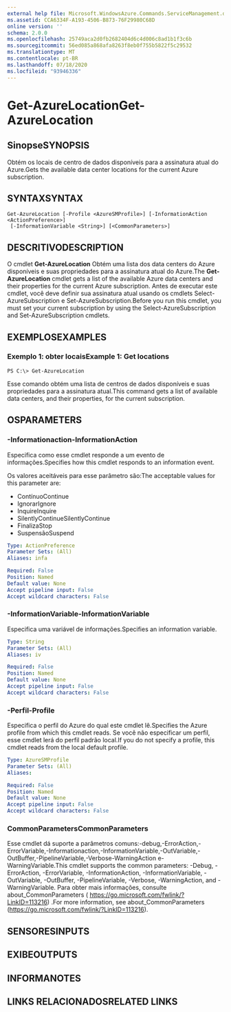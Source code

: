```yaml
---
external help file: Microsoft.WindowsAzure.Commands.ServiceManagement.dll-Help.xml
ms.assetid: CCA6334F-A193-4506-B873-76F29980C68D
online version: ''
schema: 2.0.0
ms.openlocfilehash: 25749aca2d0fb2682404d6c4d006c8ad1b1f3c6b
ms.sourcegitcommit: 56ed085a868afa8263f8eb0f755b5822f5c29532
ms.translationtype: MT
ms.contentlocale: pt-BR
ms.lasthandoff: 07/18/2020
ms.locfileid: "93946336"
---
```

# <span data-ttu-id="e5675-101">Get-AzureLocation</span><span class="sxs-lookup"><span data-stu-id="e5675-101">Get-AzureLocation</span></span>

## <span data-ttu-id="e5675-102">Sinopse</span><span class="sxs-lookup"><span data-stu-id="e5675-102">SYNOPSIS</span></span>
<span data-ttu-id="e5675-103">Obtém os locais de centro de dados disponíveis para a assinatura atual do Azure.</span><span class="sxs-lookup"><span data-stu-id="e5675-103">Gets the available data center locations for the current Azure subscription.</span></span>

## <span data-ttu-id="e5675-104">SYNTAX</span><span class="sxs-lookup"><span data-stu-id="e5675-104">SYNTAX</span></span>

```
Get-AzureLocation [-Profile <AzureSMProfile>] [-InformationAction <ActionPreference>]
 [-InformationVariable <String>] [<CommonParameters>]
```

## <span data-ttu-id="e5675-105">DESCRITIVO</span><span class="sxs-lookup"><span data-stu-id="e5675-105">DESCRIPTION</span></span>
<span data-ttu-id="e5675-106">O cmdlet **Get-AzureLocation** Obtém uma lista dos data centers do Azure disponíveis e suas propriedades para a assinatura atual do Azure.</span><span class="sxs-lookup"><span data-stu-id="e5675-106">The **Get-AzureLocation** cmdlet gets a list of the available Azure data centers and their properties for the current Azure subscription.</span></span>
<span data-ttu-id="e5675-107">Antes de executar este cmdlet, você deve definir sua assinatura atual usando os cmdlets Select-AzureSubscription e Set-AzureSubscription.</span><span class="sxs-lookup"><span data-stu-id="e5675-107">Before you run this cmdlet, you must set your current subscription by using the Select-AzureSubscription and Set-AzureSubscription cmdlets.</span></span>

## <span data-ttu-id="e5675-108">EXEMPLOS</span><span class="sxs-lookup"><span data-stu-id="e5675-108">EXAMPLES</span></span>

### <span data-ttu-id="e5675-109">Exemplo 1: obter locais</span><span class="sxs-lookup"><span data-stu-id="e5675-109">Example 1: Get locations</span></span>
```
PS C:\> Get-AzureLocation
```

<span data-ttu-id="e5675-110">Esse comando obtém uma lista de centros de dados disponíveis e suas propriedades para a assinatura atual.</span><span class="sxs-lookup"><span data-stu-id="e5675-110">This command gets a list of available data centers, and their properties, for the current subscription.</span></span>

## <span data-ttu-id="e5675-111">OS</span><span class="sxs-lookup"><span data-stu-id="e5675-111">PARAMETERS</span></span>

### <span data-ttu-id="e5675-112">-Informationaction</span><span class="sxs-lookup"><span data-stu-id="e5675-112">-InformationAction</span></span>
<span data-ttu-id="e5675-113">Especifica como esse cmdlet responde a um evento de informações.</span><span class="sxs-lookup"><span data-stu-id="e5675-113">Specifies how this cmdlet responds to an information event.</span></span>

<span data-ttu-id="e5675-114">Os valores aceitáveis para esse parâmetro são:</span><span class="sxs-lookup"><span data-stu-id="e5675-114">The acceptable values for this parameter are:</span></span>

- <span data-ttu-id="e5675-115">Contínuo</span><span class="sxs-lookup"><span data-stu-id="e5675-115">Continue</span></span>
- <span data-ttu-id="e5675-116">Ignorar</span><span class="sxs-lookup"><span data-stu-id="e5675-116">Ignore</span></span>
- <span data-ttu-id="e5675-117">Inquire</span><span class="sxs-lookup"><span data-stu-id="e5675-117">Inquire</span></span>
- <span data-ttu-id="e5675-118">SilentlyContinue</span><span class="sxs-lookup"><span data-stu-id="e5675-118">SilentlyContinue</span></span>
- <span data-ttu-id="e5675-119">Finaliza</span><span class="sxs-lookup"><span data-stu-id="e5675-119">Stop</span></span>
- <span data-ttu-id="e5675-120">Suspensão</span><span class="sxs-lookup"><span data-stu-id="e5675-120">Suspend</span></span>

```yaml
Type: ActionPreference
Parameter Sets: (All)
Aliases: infa

Required: False
Position: Named
Default value: None
Accept pipeline input: False
Accept wildcard characters: False
```

### <span data-ttu-id="e5675-121">-InformationVariable</span><span class="sxs-lookup"><span data-stu-id="e5675-121">-InformationVariable</span></span>
<span data-ttu-id="e5675-122">Especifica uma variável de informações.</span><span class="sxs-lookup"><span data-stu-id="e5675-122">Specifies an information variable.</span></span>

```yaml
Type: String
Parameter Sets: (All)
Aliases: iv

Required: False
Position: Named
Default value: None
Accept pipeline input: False
Accept wildcard characters: False
```

### <span data-ttu-id="e5675-123">-Perfil</span><span class="sxs-lookup"><span data-stu-id="e5675-123">-Profile</span></span>
<span data-ttu-id="e5675-124">Especifica o perfil do Azure do qual este cmdlet lê.</span><span class="sxs-lookup"><span data-stu-id="e5675-124">Specifies the Azure profile from which this cmdlet reads.</span></span>
<span data-ttu-id="e5675-125">Se você não especificar um perfil, esse cmdlet lerá do perfil padrão local.</span><span class="sxs-lookup"><span data-stu-id="e5675-125">If you do not specify a profile, this cmdlet reads from the local default profile.</span></span>

```yaml
Type: AzureSMProfile
Parameter Sets: (All)
Aliases: 

Required: False
Position: Named
Default value: None
Accept pipeline input: False
Accept wildcard characters: False
```

### <span data-ttu-id="e5675-126">CommonParameters</span><span class="sxs-lookup"><span data-stu-id="e5675-126">CommonParameters</span></span>
<span data-ttu-id="e5675-127">Esse cmdlet dá suporte a parâmetros comuns:-debug,-ErrorAction,-ErrorVariable,-Informationaction,-InformationVariable,-OutVariable,-OutBuffer,-PipelineVariable,-Verbose-WarningAction e-WarningVariable.</span><span class="sxs-lookup"><span data-stu-id="e5675-127">This cmdlet supports the common parameters: -Debug, -ErrorAction, -ErrorVariable, -InformationAction, -InformationVariable, -OutVariable, -OutBuffer, -PipelineVariable, -Verbose, -WarningAction, and -WarningVariable.</span></span> <span data-ttu-id="e5675-128">Para obter mais informações, consulte about_CommonParameters ( https://go.microsoft.com/fwlink/?LinkID=113216) .</span><span class="sxs-lookup"><span data-stu-id="e5675-128">For more information, see about_CommonParameters (https://go.microsoft.com/fwlink/?LinkID=113216).</span></span>

## <span data-ttu-id="e5675-129">SENSORES</span><span class="sxs-lookup"><span data-stu-id="e5675-129">INPUTS</span></span>

## <span data-ttu-id="e5675-130">EXIBE</span><span class="sxs-lookup"><span data-stu-id="e5675-130">OUTPUTS</span></span>

## <span data-ttu-id="e5675-131">INFORMA</span><span class="sxs-lookup"><span data-stu-id="e5675-131">NOTES</span></span>

## <span data-ttu-id="e5675-132">LINKS RELACIONADOS</span><span class="sxs-lookup"><span data-stu-id="e5675-132">RELATED LINKS</span></span>

